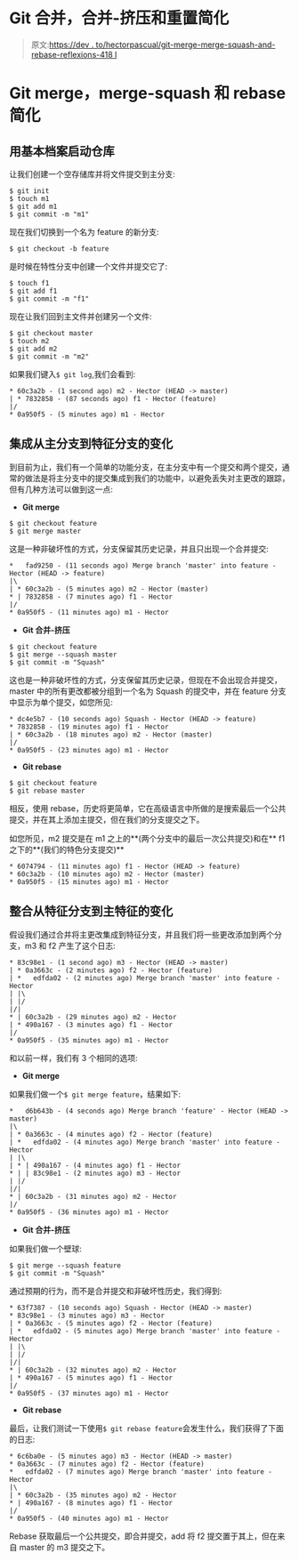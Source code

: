 # Git 合并，合并-挤压和重置简化

> 原文:[https://dev . to/hectorpascual/git-merge-merge-squash-and-rebase-reflexions-418 l](https://dev.to/hectorpascual/git-merge-merge-squash-and-rebase-reflexions-418l)

# [](#git-merge-mergesquash-and-rebase-simplified)Git merge，merge-squash 和 rebase 简化

## [](#starting-the-repository-with-basic-files)用基本档案启动仓库

让我们创建一个空存储库并将文件提交到主分支:

```
$ git init 
$ touch m1
$ git add m1
$ git commit -m "m1" 
```

现在我们切换到一个名为 feature 的新分支:

```
$ git checkout -b feature 
```

是时候在特性分支中创建一个文件并提交它了:

```
$ touch f1 
$ git add f1 
$ git commit -m "f1" 
```

现在让我们回到主文件并创建另一个文件:

```
$ git checkout master
$ touch m2 
$ git add m2
$ git commit -m "m2" 
```

如果我们键入`$ git log`,我们会看到:

```
* 60c3a2b - (1 second ago) m2 - Hector (HEAD -> master)
| * 7832858 - (87 seconds ago) f1 - Hector (feature)
|/  
* 0a950f5 - (5 minutes ago) m1 - Hector 
```

## [](#integrating-changes-from-master-to-feature-branch)集成从主分支到特征分支的变化

到目前为止，我们有一个简单的功能分支，在主分支中有一个提交和两个提交，通常的做法是将主分支中的提交集成到我们的功能中，以避免丢失对主更改的跟踪，但有几种方法可以做到这一点:

*   **Git merge**

```
$ git checkout feature 
$ git merge master 
```

这是一种非破坏性的方式，分支保留其历史记录，并且只出现一个合并提交:

```
*   fad9250 - (11 seconds ago) Merge branch 'master' into feature - Hector (HEAD -> feature)
|\  
| * 60c3a2b - (5 minutes ago) m2 - Hector (master)
* | 7832858 - (7 minutes ago) f1 - Hector
|/  
* 0a950f5 - (11 minutes ago) m1 - Hector 
```

*   **Git 合并-挤压**

```
$ git checkout feature 
$ git merge --squash master
$ git commit -m "Squash" 
```

这也是一种非破坏性的方式，分支保留其历史记录，但现在不会出现合并提交，master 中的所有更改都被分组到一个名为 Squash 的提交中，并在 feature 分支中显示为单个提交，如您所见:

```
* dc4e5b7 - (10 seconds ago) Squash - Hector (HEAD -> feature)
* 7832858 - (19 minutes ago) f1 - Hector
| * 60c3a2b - (18 minutes ago) m2 - Hector (master)
|/  
* 0a950f5 - (23 minutes ago) m1 - Hector 
```

*   **Git rebase**

```
$ git checkout feature 
$ git rebase master 
```

相反，使用 rebase，历史将更简单，它在高级语言中所做的是搜索最后一个公共提交，并在其上添加主提交，但在我们的分支提交之下。

如您所见，m2 提交是在 m1 之上的**(两个分支中的最后一次公共提交)和在** f1 之下的**(我们的特色分支提交)**

```
* 6074794 - (11 minutes ago) f1 - Hector (HEAD -> feature)
* 60c3a2b - (10 minutes ago) m2 - Hector (master)
* 0a950f5 - (15 minutes ago) m1 - Hector 
```

## [](#integrating-changes-from-feature-branch-to-master)整合从特征分支到主特征的变化

假设我们通过合并将主更改集成到特征分支，并且我们将一些更改添加到两个分支，m3 和 f2 产生了这个日志:

```
* 83c98e1 - (1 second ago) m3 - Hector (HEAD -> master)
| * 0a3663c - (2 minutes ago) f2 - Hector (feature)
| *   edfda02 - (2 minutes ago) Merge branch 'master' into feature - Hector
| |\  
| |/  
|/|   
* | 60c3a2b - (29 minutes ago) m2 - Hector
| * 490a167 - (3 minutes ago) f1 - Hector
|/  
* 0a950f5 - (35 minutes ago) m1 - Hector 
```

和以前一样，我们有 3 个相同的选项:

*   **Git merge**

如果我们做一个`$ git merge feature`，结果如下:

```
*   d6b643b - (4 seconds ago) Merge branch 'feature' - Hector (HEAD -> master)
|\  
| * 0a3663c - (4 minutes ago) f2 - Hector (feature)
| *   edfda02 - (4 minutes ago) Merge branch 'master' into feature - Hector
| |\  
| * | 490a167 - (4 minutes ago) f1 - Hector
* | | 83c98e1 - (2 minutes ago) m3 - Hector
| |/  
|/|   
* | 60c3a2b - (31 minutes ago) m2 - Hector
|/  
* 0a950f5 - (36 minutes ago) m1 - Hector 
```

*   **Git 合并-挤压**

如果我们做一个壁球:

```
$ git merge --squash feature
$ git commit -m "Squash" 
```

通过预期的行为，而不是合并提交和非破坏性历史，我们得到:

```
* 63f7387 - (10 seconds ago) Squash - Hector (HEAD -> master)
* 83c98e1 - (3 minutes ago) m3 - Hector
| * 0a3663c - (5 minutes ago) f2 - Hector (feature)
| *   edfda02 - (5 minutes ago) Merge branch 'master' into feature - Hector
| |\  
| |/  
|/|   
* | 60c3a2b - (32 minutes ago) m2 - Hector
| * 490a167 - (5 minutes ago) f1 - Hector
|/  
* 0a950f5 - (37 minutes ago) m1 - Hector 
```

*   **Git rebase**

最后，让我们测试一下使用`$ git rebase feature`会发生什么，我们获得了下面的日志:

```
* 6c6ba0e - (5 minutes ago) m3 - Hector (HEAD -> master)
* 0a3663c - (7 minutes ago) f2 - Hector (feature)
*   edfda02 - (7 minutes ago) Merge branch 'master' into feature - Hector
|\  
| * 60c3a2b - (35 minutes ago) m2 - Hector
* | 490a167 - (8 minutes ago) f1 - Hector
|/  
* 0a950f5 - (40 minutes ago) m1 - Hector 
```

Rebase 获取最后一个公共提交，即合并提交，add 将 f2 提交置于其上，但在来自 master 的 m3 提交之下。